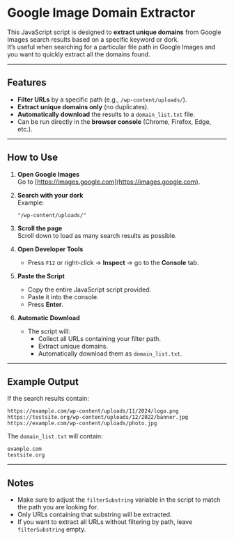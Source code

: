 # Google Image Domain Extractor

This JavaScript script is designed to **extract unique domains** from Google Images search results based on a specific keyword or dork.  
It’s useful when searching for a particular file path in Google Images and you want to quickly extract all the domains found.

---

## Features
- **Filter URLs** by a specific path (e.g., `/wp-content/uploads/`).
- **Extract unique domains only** (no duplicates).
- **Automatically download** the results to a `domain_list.txt` file.
- Can be run directly in the **browser console** (Chrome, Firefox, Edge, etc.).

---

## How to Use

1. **Open Google Images**  
   Go to [https://images.google.com](https://images.google.com).

2. **Search with your dork**  
   Example:
   ```
   "/wp-content/uploads/"
   ```

3. **Scroll the page**  
   Scroll down to load as many search results as possible.

4. **Open Developer Tools**  
   - Press `F12` or right-click → **Inspect** → go to the **Console** tab.

5. **Paste the Script**  
   - Copy the entire JavaScript script provided.
   - Paste it into the console.
   - Press **Enter**.

6. **Automatic Download**  
   - The script will:
     - Collect all URLs containing your filter path.
     - Extract unique domains.
     - Automatically download them as `domain_list.txt`.

---

## Example Output
If the search results contain:
```
https://example.com/wp-content/uploads/11/2024/logo.png
https://testsite.org/wp-content/uploads/12/2022/banner.jpg
https://example.com/wp-content/uploads/photo.jpg
```

The `domain_list.txt` will contain:
```
example.com
testsite.org
```

---

## Notes
- Make sure to adjust the `filterSubstring` variable in the script to match the path you are looking for.
- Only URLs containing that substring will be extracted.
- If you want to extract all URLs without filtering by path, leave `filterSubstring` empty.
